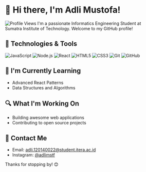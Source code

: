 # 👋 Hi there, I'm Adli Mustofa!
![Profile Views](https://komarev.com/ghpvc/?username=AdliMustofa120140022)
I'm a passionate Informatics Engineering Student at Sumatra Institute of Technology. Welcome to my GitHub profile!

## 🔧 Technologies & Tools

![JavaScript](https://img.shields.io/badge/-JavaScript-black?style=flat-square&logo=javascript)
![Node.js](https://img.shields.io/badge/-Node.js-green?style=flat-square&logo=node.js)
![React](https://img.shields.io/badge/-React-blue?style=flat-square&logo=react)
![HTML5](https://img.shields.io/badge/-HTML5-orange?style=flat-square&logo=html5)
![CSS3](https://img.shields.io/badge/-CSS3-purple?style=flat-square&logo=css3)
![Git](https://img.shields.io/badge/-Git-black?style=flat-square&logo=git)
![GitHub](https://img.shields.io/badge/-GitHub-181717?style=flat-square&logo=github)

## 🌱 I'm Currently Learning

- Advanced React Patterns
- Data Structures and Algorithms

## 🔍 What I'm Working On

- Building awesome web applications
- Contributing to open source projects

## 💬 Contact Me

- Email: [adli.120140022@student.itera.ac.id](mailto:adli.120140022@student.itera.ac.id)
- Instagram: [@adlimstf](https://instagram.com/adlimstf?igshid=NzZlODBkYWE4Ng==)

Thanks for stopping by! 😊
